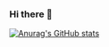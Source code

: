### Hi there 👋

[![Anurag's GitHub stats](https://github-readme-stats.vercel.app/api?username=renanbezerraenes)](https://github.com/anuraghazra/github-readme-stats)
